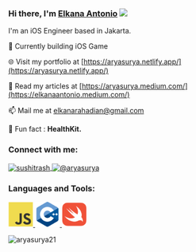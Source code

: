 ### Hi there, I'm <a href="https://elkanaantonio.com" target="_blank">Elkana Antonio</a> <img src="https://media.giphy.com/media/hvRJCLFzcasrR4ia7z/giphy.gif" width="25px">

<p align="left">I'm an iOS Engineer based in Jakarta.</p>

🎯 Currently building iOS Game

🌐 Visit my portfolio at [https://aryasurya.netlify.app/](https://aryasurya.netlify.app/)

📝 Read my articles at [https://aryasurya.medium.com/](https://elkanaantonio.medium.com/)

📫 Mail me at elkanarahadian@gmail.com

🍜 Fun fact : **HealthKit.**

<h3 align="left">Connect with me:</h3>
<p align="left">
  <a href="https://stackoverflow.com/users/10949514/sushitrash" target="blank">
    <img align="center" src="https://upload.wikimedia.org/wikipedia/commons/e/ef/Stack_Overflow_icon.svg" alt="sushitrash" height="60" width="60" />
  </a>
  <a href="https://medium.com/@aryasurya" target="blank">
    <img align="center" src="https://cdns.iconmonstr.com/wp-content/assets/preview/2018/240/iconmonstr-medium-1.png" alt="@aryasurya" height="50" width="50" />
  </a>
</p>

<h3 align="left">Languages and Tools:</h3>
<p align="left"> 
  <a href="https://developer.mozilla.org/en-US/docs/Web/JavaScript" target="_blank"> 
    <img src="https://raw.githubusercontent.com/devicons/devicon/master/icons/javascript/javascript-original.svg" alt="javascript" width="50" height="50"/> 
  </a> 
  <a href="https://www.w3schools.com/cpp/" target="_blank"> 
    <img src="https://raw.githubusercontent.com/devicons/devicon/master/icons/cplusplus/cplusplus-original.svg" alt="cplusplus" width="50" height="50"/> 
  </a> 
  <a href="https://developer.apple.com/swift/" target="_blank"> 
    <img src="https://raw.githubusercontent.com/devicons/devicon/master/icons/swift/swift-original.svg" alt="swift" width="50" height="50"/> 
  </a> 
</p>

<p>&nbsp;
  <img align="left" src="https://github-readme-stats.vercel.app/api?username=aryasurya21&show_icons=true&theme=radical&title_color=f5ec00&locale=en" alt="aryasurya21" />
</p>
